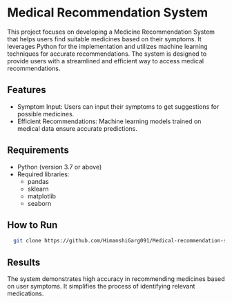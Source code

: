 # Medical Recommendation System
This project focuses on developing a Medicine Recommendation System that helps users find suitable medicines based on their symptoms. It leverages Python for the implementation and utilizes machine learning techniques for accurate recommendations. The system is designed to provide users with a streamlined and efficient way to access medical recommendations.

## Features

- Symptom Input: Users can input their symptoms to get suggestions for possible medicines.
- Efficient Recommendations: Machine learning models trained on medical data ensure accurate predictions.

## Requirements
- Python (version 3.7 or above) 
- Required libraries:
    - pandas
    - sklearn
    - matplotlib 
    - seaborn
## How to Run
```bash
  git clone https://github.com/HimanshiGarg091/Medical-recommendation-system.git
```
## Results
The system demonstrates high accuracy in recommending medicines based on user symptoms. It simplifies the process of identifying relevant medications.



